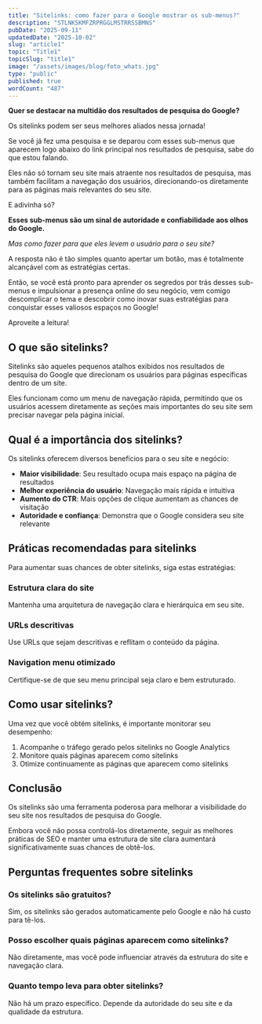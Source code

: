 ```yaml
---
title: "Sitelinks: como fazer para o Google mostrar os sub-menus?"
description: "STLNKSKMFZRPRGGLMSTRRSSBMNS"
pubDate: "2025-09-11"
updatedDate: "2025-10-02"
slug: "article1"
topic: "Title1"
topicSlug: "title1"
image: "/assets/images/blog/foto_whats.jpg"
type: "public"
published: true
wordCount: "487"
---
```


**Quer se destacar na multidão dos resultados de pesquisa do Google?**

Os sitelinks podem ser seus melhores aliados nessa jornada!

Se você já fez uma pesquisa e se deparou com esses sub-menus que aparecem logo abaixo do link principal nos resultados de pesquisa, sabe do que estou falando.

Eles não só tornam seu site mais atraente nos resultados de pesquisa, mas também facilitam a navegação dos usuários, direcionando-os diretamente para as páginas mais relevantes do seu site. 

E adivinha só? 

**Esses sub-menus são um sinal de autoridade e confiabilidade aos olhos do Google.**

*Mas como fazer para que eles levem o usuário para o seu site?*

A resposta não é tão simples quanto apertar um botão, mas é totalmente alcançável com as estratégias certas. 

Então, se você está pronto para aprender os segredos por trás desses sub-menus e impulsionar a presença online do seu negócio, vem comigo descomplicar o tema e descobrir como inovar suas estratégias para conquistar esses valiosos espaços no Google!

Aproveite a leitura!

## O que são sitelinks?

Sitelinks são aqueles pequenos atalhos exibidos nos resultados de pesquisa do Google que direcionam os usuários para páginas específicas dentro de um site.

Eles funcionam como um menu de navegação rápida, permitindo que os usuários acessem diretamente as seções mais importantes do seu site sem precisar navegar pela página inicial.

## Qual é a importância dos sitelinks?

Os sitelinks oferecem diversos benefícios para o seu site e negócio:

- **Maior visibilidade**: Seu resultado ocupa mais espaço na página de resultados
- **Melhor experiência do usuário**: Navegação mais rápida e intuitiva
- **Aumento do CTR**: Mais opções de clique aumentam as chances de visitação
- **Autoridade e confiança**: Demonstra que o Google considera seu site relevante

## Práticas recomendadas para sitelinks

Para aumentar suas chances de obter sitelinks, siga estas estratégias:

### Estrutura clara do site

Mantenha uma arquitetura de navegação clara e hierárquica em seu site.

### URLs descritivas

Use URLs que sejam descritivas e reflitam o conteúdo da página.

### Navigation menu otimizado

Certifique-se de que seu menu principal seja claro e bem estruturado.

## Como usar sitelinks?

Uma vez que você obtém sitelinks, é importante monitorar seu desempenho:

1. Acompanhe o tráfego gerado pelos sitelinks no Google Analytics
2. Monitore quais páginas aparecem como sitelinks
3. Otimize continuamente as páginas que aparecem como sitelinks

## Conclusão

Os sitelinks são uma ferramenta poderosa para melhorar a visibilidade do seu site nos resultados de pesquisa do Google. 

Embora você não possa controlá-los diretamente, seguir as melhores práticas de SEO e manter uma estrutura de site clara aumentará significativamente suas chances de obtê-los.

## Perguntas frequentes sobre sitelinks

### Os sitelinks são gratuitos?

Sim, os sitelinks são gerados automaticamente pelo Google e não há custo para tê-los.

### Posso escolher quais páginas aparecem como sitelinks?

Não diretamente, mas você pode influenciar através da estrutura do site e navegação clara.

### Quanto tempo leva para obter sitelinks?

Não há um prazo específico. Depende da autoridade do seu site e da qualidade da estrutura.